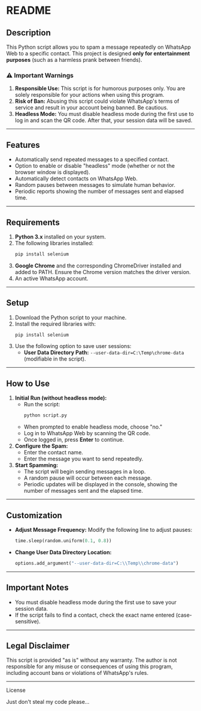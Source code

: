 # README

## **Description**
This Python script allows you to spam a message repeatedly on WhatsApp Web to a specific contact. This project is designed **only for entertainment purposes** (such as a harmless prank between friends).

### ⚠️ **Important Warnings**
1. **Responsible Use:** This script is for humorous purposes only. You are solely responsible for your actions when using this program.
2. **Risk of Ban:** Abusing this script could violate WhatsApp's terms of service and result in your account being banned. Be cautious.
3. **Headless Mode:** You must disable headless mode during the first use to log in and scan the QR code. After that, your session data will be saved.

---

## **Features**
- Automatically send repeated messages to a specified contact.
- Option to enable or disable "headless" mode (whether or not the browser window is displayed).
- Automatically detect contacts on WhatsApp Web.
- Random pauses between messages to simulate human behavior.
- Periodic reports showing the number of messages sent and elapsed time.

---

## **Requirements**
1. **Python 3.x** installed on your system.
2. The following libraries installed:
   ```bash
   pip install selenium
   ```
3. **Google Chrome** and the corresponding ChromeDriver installed and added to PATH. Ensure the Chrome version matches the driver version.
4. An active WhatsApp account.

---

## **Setup**
1. Download the Python script to your machine.
2. Install the required libraries with:
   ```bash
   pip install selenium
   ```
3. Use the following option to save user sessions:
   - **User Data Directory Path:** `--user-data-dir=C:\Temp\chrome-data` (modifiable in the script).

---

## **How to Use**
1. **Initial Run (without headless mode):**
   - Run the script:
     ```bash
     python script.py
     ```
   - When prompted to enable headless mode, choose "no."
   - Log in to WhatsApp Web by scanning the QR code.
   - Once logged in, press **Enter** to continue.
2. **Configure the Spam:**
   - Enter the contact name.
   - Enter the message you want to send repeatedly.
3. **Start Spamming:**
   - The script will begin sending messages in a loop.
   - A random pause will occur between each message.
   - Periodic updates will be displayed in the console, showing the number of messages sent and the elapsed time.

---

## **Customization**
- **Adjust Message Frequency:** Modify the following line to adjust pauses:
  ```python
  time.sleep(random.uniform(0.1, 0.8))
  ```
- **Change User Data Directory Location:**
  ```python
  options.add_argument("--user-data-dir=C:\\Temp\\chrome-data")
  ```

---

## **Important Notes**
- You must disable headless mode during the first use to save your session data.
- If the script fails to find a contact, check the exact name entered (case-sensitive).

---

## **Legal Disclaimer**
This script is provided "as is" without any warranty. The author is not responsible for any misuse or consequences of using this program, including account bans or violations of WhatsApp's rules.

---

License

Just don't steal my code please...



